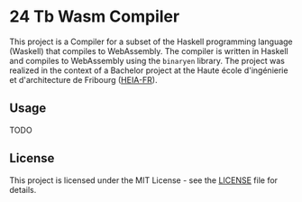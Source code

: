 # 24 Tb Wasm Compiler

This project is a Compiler for a subset of the Haskell programming language (Waskell) that compiles to WebAssembly. The compiler is written in Haskell and compiles to WebAssembly using the `binaryen` library. The project was realized in the context of a Bachelor project at the Haute école d'ingénierie et d'architecture de Fribourg ([HEIA-FR](https://www.heia-fr.ch/)).

## Usage

TODO

## License

This project is licensed under the MIT License - see the [LICENSE](LICENSE) file for details.
